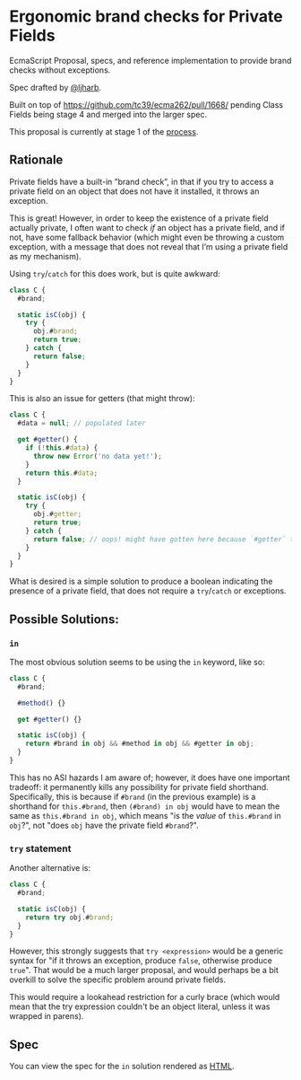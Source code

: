 # Ergonomic brand checks for Private Fields

EcmaScript Proposal, specs, and reference implementation to provide brand checks without exceptions.

Spec drafted by [@ljharb](https://github.com/ljharb).

Built on top of https://github.com/tc39/ecma262/pull/1668/ pending Class Fields being stage 4 and merged into the larger spec.

This proposal is currently at stage 1 of the [process](https://tc39.github.io/process-document/).

## Rationale
Private fields have a built-in ”brand check”, in that if you try to access a private field on an object that does not have it installed, it throws an exception.

This is great! However, in order to keep the existence of a private field actually private, I often want to check _if_ an object has a private field, and if not, have some fallback behavior (which might even be throwing a custom exception, with a message that does not reveal that I’m using a private field as my mechanism).

Using `try`/`catch` for this does work, but is quite awkward:
```js
class C {
  #brand;

  static isC(obj) {
    try {
      obj.#brand;
      return true;
    } catch {
      return false;
    }
  }
}
```

This is also an issue for getters (that might throw):
```js
class C {
  #data = null; // populated later

  get #getter() {
    if (!this.#data) {
      throw new Error('no data yet!');
    }
    return this.#data;
  }

  static isC(obj) {
    try {
      obj.#getter;
      return true;
    } catch {
      return false; // oops! might have gotten here because `#getter` threw :-(
    }
  }
}
```

What is desired is a simple solution to produce a boolean indicating the presence of a private field, that does not require a `try`/`catch` or exceptions.

## Possible Solutions:

### `in`
The most obvious solution seems to be using the `in` keyword, like so:
```js
class C {
  #brand;

  #method() {}

  get #getter() {}

  static isC(obj) {
    return #brand in obj && #method in obj && #getter in obj;
  }
}
```

This has no ASI hazards I am aware of; however, it does have one important tradeoff: it permanently kills any possibility for private field shorthand. Specifically, this is because if `#brand` (in the previous example) is a shorthand for `this.#brand`, then `(#brand) in obj` would have to mean the same as `this.#brand in obj`, which means "is the _value_ of `this.#brand` in `obj`?", not "does `obj` have the private field `#brand`?".

### `try` statement

Another alternative is:
```js
class C {
  #brand;

  static isC(obj) {
    return try obj.#brand;
  }
}
```

However, this strongly suggests that `try <expression>` would be a generic syntax for "if it throws an exception, produce `false`, otherwise produce `true`". That would be a much larger proposal, and would perhaps be a bit overkill to solve the specific problem around private fields.

This would require a lookahead restriction for a curly brace (which would mean that the try expression couldn't be an object literal, unless it was wrapped in parens).

## Spec
You can view the spec for the `in` solution rendered as [HTML](http://ljharb.github.io/proposal-private-fields-in-in/).
